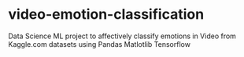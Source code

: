 # video-emotion-classification
 Data Science ML project to affectively classify emotions in Video from Kaggle.com datasets using Pandas Matlotlib Tensorflow
